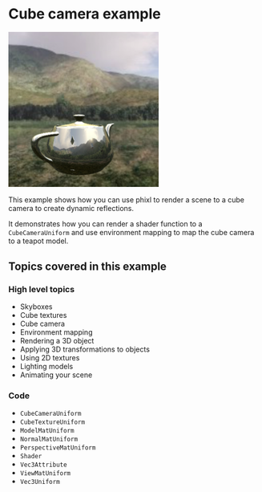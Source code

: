 # Cube camera example

<img src="./screenshot.png" width="300">

This example shows how you can use phixl to render a scene to a cube camera to
create dynamic reflections.

It demonstrates how you can render a shader function to a `CubeCameraUniform`
and use environment mapping to map the cube camera to a teapot model.

## Topics covered in this example

### High level topics

- Skyboxes
- Cube textures
- Cube camera
- Environment mapping
- Rendering a 3D object
- Applying 3D transformations to objects
- Using 2D textures
- Lighting models
- Animating your scene

### Code

- `CubeCameraUniform`
- `CubeTextureUniform`
- `ModelMatUniform`
- `NormalMatUniform`
- `PerspectiveMatUniform`
- `Shader`
- `Vec3Attribute`
- `ViewMatUniform`
- `Vec3Uniform`
